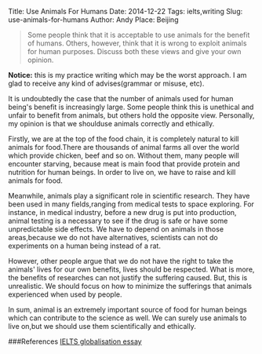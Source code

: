 Title: Use Animals For Humans
Date: 2014-12-22
Tags: ielts,writing
Slug: use-animals-for-humans
Author: Andy
Place: Beijing

>Some people think that it is acceptable to use animals for the benefit of humans. Others, however, think that it is wrong to exploit animals for human purposes. Discuss both these views and give your own opinion.

**Notice:** this is my practice writing  which may be the worst approach. I am glad to receive any kind of advises(grammar or misuse, etc).

It is undoubtedly the case that the number of animals used for human being's benefit  is increasingly large.
Some people think this is unethical and unfair to benefit from animals, but others hold the opposite view. 
Personally, my opinion is that we shoulduse animals correctly and ethically.

Firstly, we are at the top of the food chain, it is completely  natural to kill animals for food.There are thousands of animal farms all over the world which provide chicken, beef and so on.
Without them, many people will encounter starving, because meat is main food that provide protein and nutrition for human beings.
In order to live on, we have to raise and kill animals for food.

Meanwhile, animals play a significant role in scientific research. They have been used in many fields,ranging from medical tests to space exploring.
For instance, in medical industry, before a new drug is put into production, animal testing is a necessary to see if the drug is safe or have some unpredictable side effects.
We have to depend on animals in those areas,because we do not have alternatives, scientists can not do experiments on a human being instead of a rat.

However, other people argue that we do not have the right to take the animals' lives for our own benefits, lives should be respected.
What is more, the benefits of researches can not justify the suffering caused. But, this is unrealistic.
We should focus on how to minimize the sufferings that animals experienced when used by people.

In sum, animal is an extremely important source of food for human beings which can contribute to the science as well.
We can surely use animals to live on,but we should use them scientifically and ethically.




###References
[IELTS globalisation essay](http://ielts-simon.com/ielts-help-and-english-pr/2011/06/ielts-writing-task-2-gender-and-university-essay.html)

